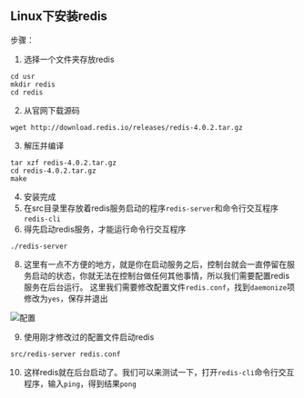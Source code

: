 ## Linux下安装redis
步骤：
1. 选择一个文件夹存放redis
```
cd usr
mkdir redis
cd redis
```
2. 从官网下载源码
```
wget http://download.redis.io/releases/redis-4.0.2.tar.gz
```
3. 解压并编译
```
tar xzf redis-4.0.2.tar.gz
cd redis-4.0.2.tar.gz
make
```
4. 安装完成
5. 在src目录里存放着redis服务启动的程序`redis-server`和命令行交互程序`redis-cli`
7. 得先启动redis服务，才能运行命令行交互程序
```
./redis-server
```
8. 这里有一点不方便的地方，就是你在启动服务之后，控制台就会一直停留在服务启动的状态，你就无法在控制台做任何其他事情，所以我们需要配置redis服务在后台运行。
这里我们需要修改配置文件`redis.conf`，找到`daemonize`项修改为`yes`，保存并退出

![配置](http://kanon-blog.oss-cn-hangzhou.aliyuncs.com/for-github/redis-2.JPG)

9. 使用刚才修改过的配置文件启动redis
```
src/redis-server redis.conf
```
10. 这样redis就在后台启动了。我们可以来测试一下，打开`redis-cli`命令行交互程序，输入`ping`，得到结果`pong`


